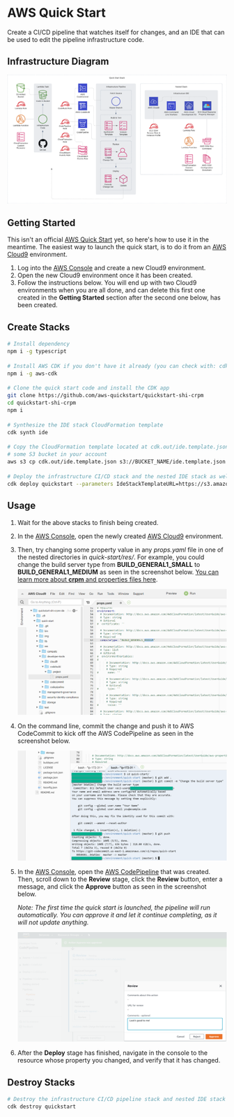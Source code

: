 # AWS Quick Start

Create a CI/CD pipeline that watches itself for changes, and an IDE that can be used to edit the pipeline infrastructure code.

## Infrastructure Diagram

![Infrastructure Diagram](https://github.com/shi/quickstart-shi-crpm/blob/main/img/diagram.png?raw=true)

## Getting Started

This isn't an official [AWS Quick Start](https://aws.amazon.com/quickstart) yet, so here's how to use it in the meantime.
The easiest way to launch the quick start, is to do it from an [AWS Cloud9](https://aws.amazon.com/cloud9) environment.

1.  Log into the [AWS Console](https://aws.amazon.com/console) and create a new Cloud9 environment.
2.  Open the new Cloud9 environment once it has been created.
3.  Follow the instructions below.  You will end up with two Cloud9 environments when you are all done, and can delete this first one created in the **Getting Started** section after the second one below, has been created.

## Create Stacks

```bash
# Install dependency
npm i -g typescript

# Install AWS CDK if you don't have it already (you can check with: cdk --version)
npm i -g aws-cdk

# Clone the quick start code and install the CDK app
git clone https://github.com/aws-quickstart/quickstart-shi-crpm
cd quickstart-shi-crpm
npm i

# Synthesize the IDE stack CloudFormation template
cdk synth ide

# Copy the CloudFormation template located at cdk.out/ide.template.json into
# some S3 bucket in your account
aws s3 cp cdk.out/ide.template.json s3://BUCKET_NAME/ide.template.json

# Deploy the infrastructure CI/CD stack and the nested IDE stack as well
cdk deploy quickstart --parameters IdeStackTemplateURL=https://s3.amazonaws.com/BUCKET_NAME/ide.template.json
```

## Usage

1.  Wait for the above stacks to finish being created.
2.  In the [AWS Console](https://aws.amazon.com/console), open the newly created [AWS Cloud9](https://aws.amazon.com/cloud9) environment.
3.  Then, try changing some property value in any *props.yaml* file in one of the nested directories in *quick-start/res/*. For example, you could change the build server type from **BUILD_GENERAL1_SMALL** to **BUILD_GENERAL1_MEDIUM** as seen in the screenshot below. [You can learn more about **crpm** and properties files here](https://shi.github.io/crpm).
    
    ![Screenshot](https://github.com/shi/quickstart-shi-crpm/blob/main/img/screenshot1.png?raw=true)
4.  On the command line, commit the change and push it to AWS CodeCommit to kick off the AWS CodePipeline as seen in the screenshot below.
    
    ![Screenshot](https://github.com/shi/quickstart-shi-crpm/blob/main/img/screenshot2.png?raw=true)
5.  In the [AWS Console](https://aws.amazon.com/console), open the [AWS CodePipeline](https://aws.amazon.com/codepipeline) that was created.  Then, scroll down to the **Review** stage, click the **Review** button, enter a message, and click the **Approve** button as seen in the screenshot below.
    
    *Note: The first time the quick start is launched, the pipeline will run automatically.  You can approve it and let it continue completing, as it will not update anything.*
    
    ![Screenshot](https://github.com/shi/quickstart-shi-crpm/blob/main/img/screenshot3.png?raw=true)
6.  After the **Deploy** stage has finished, navigate in the console to the resource whose property you changed, and verify that it has changed.

## Destroy Stacks

```bash
# Destroy the infrastructure CI/CD pipeline stack and nested IDE stack
cdk destroy quickstart
```
